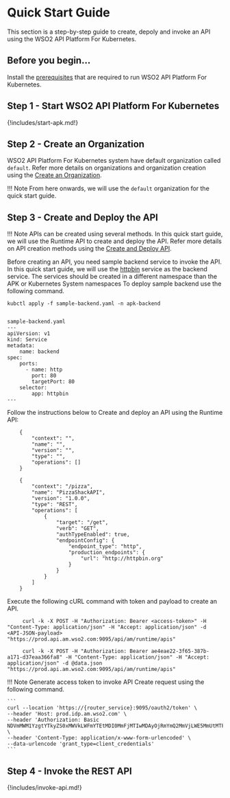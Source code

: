 # Quick Start Guide

This section is a step-by-step guide to create, depoly and invoke an API using the WSO2 API Platform For Kubernetes.

## Before you begin...

Install the [prerequisites](../../setup/prerequisites) that are required to run WSO2 API Platform For Kubernetes.

## Step 1 - Start WSO2 API Platform For Kubernetes

{!includes/start-apk.md!}

## Step 2 - Create an Organization

WSO2 API Platform For Kubernetes system have default organization called `default`. Refer more details on organizations and organization creation using the [Create an Organization](../../setup/organizations).

!!! Note
    From here onwards, we will use the `default` organization for the quick start guide.

## Step 3 - Create and Deploy the API

!!! Note
    APIs can be created using several methods. In this quick start guide, we will use the Runtime API to create and deploy the API. Refer more details on API creation methods using the [Create and Deploy API](../../develop/runtime-api).



Before creating an API, you need sample backend service to invoke the API. In this quick start guide, we will use the [httpbin](https://httpbin.org/) service as the backend service.
The services should be created in a different namespace than the APK or Kubernetes System namespaces
To deploy sample backend use the following command.

```
kubctl apply -f sample-backend.yaml -n apk-backend
```
```

sample-backend.yaml
---
apiVersion: v1
kind: Service
metadata:
    name: backend
spec:
    ports:
      - name: http
        port: 80
        targetPort: 80
    selector:
        app: httpbin
---

```


Follow the instructions below to Create and deploy an API using the Runtime API:

```tab="Format"
    {
        "context": "",
        "name": "",
        "version": "",
        "type": "",
        "operations": []
    }
```

```tab="Example"
    {
        "context": "/pizza",
        "name": "PizzaShackAPI",
        "version": "1.0.0",
        "type": "REST",
        "operations": [
            {
                "target": "/get",
                "verb": "GET",
                "authTypeEnabled": true,
                "endpointConfig": {
                    "endpoint_type": "http",
                    "production_endpoints": {
                        "url": "http://httpbin.org"
                    }
                }
            }
        ]
    }
```

Execute the following cURL command with token and payload to create an API.

```tab="Format"
     curl -k -X POST -H "Authorization: Bearer <access-token>" -H "Content-Type: application/json" -H "Accept: application/json" -d <API-JSON-payload> "https://prod.api.am.wso2.com:9095/api/am/runtime/apis"
```

```tab="Example"
     curl -k -X POST -H "Authorization: Bearer ae4eae22-3f65-387b-a171-d37eaa366fa8" -H "Content-Type: application/json" -H "Accept: application/json" -d @data.json "https://prod.api.am.wso2.com:9095/api/am/runtime/apis"
```

!!! Note
    Generate access token to invoke API Create request using the following command.

    ```
    curl --location 'https://{router_service}:9095/oauth2/token' \
    --header 'Host: prod.idp.am.wso2.com' \
    --header 'Authorization: Basic NDVmMWM1YzgtYTkyZS0xMWVkLWFmYTEtMDI0MmFjMTIwMDAyOjRmYmQ2MmVjLWE5MmUtMTFlZC1hZmExLTAyNDJhYzEyMDAwMg==' \
    --header 'Content-Type: application/x-www-form-urlencoded' \
    --data-urlencode 'grant_type=client_credentials'
    ```


## Step 4 - Invoke the REST API

{!includes/invoke-api.md!}
